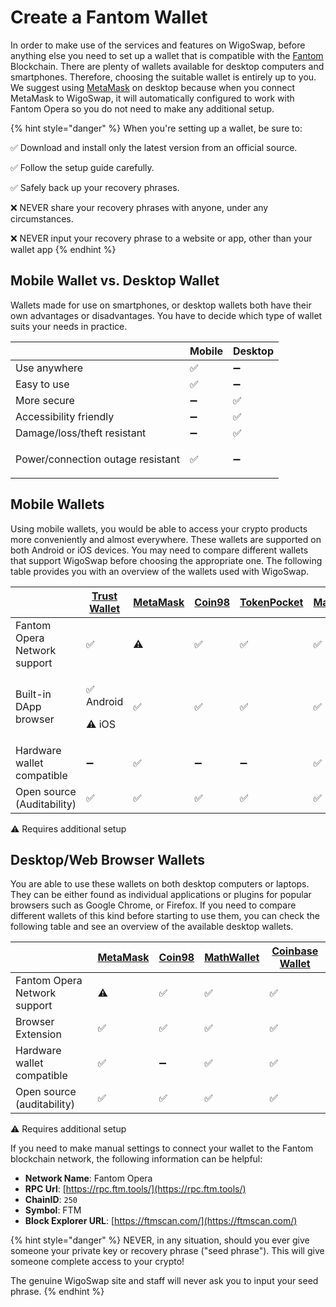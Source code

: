 # Create a Fantom Wallet

In order to make use of the services and features on WigoSwap, before anything else you need to set up a wallet that is compatible with the [Fantom](https://fantom.foundation) Blockchain. There are plenty of wallets available for desktop computers and smartphones. Therefore, choosing the suitable wallet is entirely up to you. We suggest using [MetaMask](https://metamask.io/) on desktop because when you connect MetaMask to WigoSwap, it will automatically configured to work with Fantom Opera so you do not need to make any additional setup.

{% hint style="danger" %}
When you're setting up a wallet, be sure to:

✅ Download and install only the latest version from an official source.

✅ Follow the setup guide carefully.

✅ Safely back up your recovery phrases.

❌ NEVER share your recovery phrases with anyone, under any circumstances.

❌ NEVER input your recovery phrase to a website or app, other than your wallet app
{% endhint %}

## **Mobile Wallet vs. Desktop Wallet**

Wallets made for use on smartphones, or desktop wallets both have their own advantages or disadvantages. You have to decide which type of wallet suits your needs in practice.

|                                   | Mobile | Desktop      |
| --------------------------------- | ------ | ------------ |
| Use anywhere                      | ✅      | ➖            |
| Easy to use                       | ✅      | ➖            |
| More secure                       | ➖      | ✅            |
| Accessibility friendly            | ➖      | ✅            |
| Damage/loss/theft resistant       | ➖      | ✅            |
| Power/connection outage resistant | ✅      | <p>➖<br></p> |

## **Mobile Wallets**&#x20;

Using mobile wallets, you would be able to access your crypto products more conveniently and almost everywhere. These wallets are supported on both Android or iOS devices. You may need to compare different wallets that support WigoSwap before choosing the appropriate one. The following table provides you with an overview of the wallets used with WigoSwap.&#x20;

|                              | [Trust Wallet](https://trustwallet.com/) | [MetaMask](https://metamask.io/) | [Coin98](https://coin98.com/) | [TokenPocket](https://www.tokenpocket.pro/) | [MathWallet](https://mathwallet.org/) | [Coinbase Wallet](https://www.coinbase.com/wallet) |
| ---------------------------- | ---------------------------------------- | -------------------------------- | ----------------------------- | ------------------------------------------- | ------------------------------------- | -------------------------------------------------- |
| Fantom Opera Network support | ✅                                        | ⚠️                               | ✅                             | ✅                                           | ✅                                     | ✅                                                  |
| Built-in DApp browser        | <p>✅ Android</p><p>⚠️ iOS</p>            | ✅                                | ✅                             | ✅                                           | ✅                                     | ✅                                                  |
| Hardware wallet compatible   | ➖                                        | ✅                                | ➖                             | ➖                                           | ✅                                     | ✅                                                  |
| Open source (Auditability)   | ✅                                        | ✅                                | ✅                             | ✅                                           | ✅                                     | ✅                                                  |

⚠️ Requires additional setup

## **Desktop/Web Browser Wallets**

You are able to use these wallets on both desktop computers or laptops. They can be either found as individual applications or plugins for popular browsers such as Google Chrome, or Firefox. If you need to compare different wallets of this kind before starting to use them, you can check the following table and see an overview of the available desktop wallets.  &#x20;

|                              | [MetaMask](https://metamask.io/) | [Coin98](https://coin98.com/) | [MathWallet](https://mathwallet.org/) | [Coinbase Wallet](https://www.coinbase.com/wallet) |
| ---------------------------- | -------------------------------- | ----------------------------- | ------------------------------------- | -------------------------------------------------- |
| Fantom Opera Network support | ⚠️                               | ✅                             | ✅                                     | ✅                                                  |
| Browser Extension            | ✅                                | ✅                             | ✅                                     | ✅                                                  |
| Hardware wallet compatible   | ✅                                | ➖                             | ✅                                     | ✅                                                  |
| Open source (auditability)   | ✅                                | ✅                             | ✅                                     | ✅                                                  |

⚠️ Requires additional setup



If you need to make manual settings to connect your wallet to the Fantom blockchain network, the following information can be helpful:

* **Network Name**: Fantom Opera
* **RPC Url**: [https://rpc.ftm.tools/](https://rpc.ftm.tools/)
* **ChainID**: `250`
* **Symbol**: FTM
* **Block Explorer URL**: [https://ftmscan.com/](https://ftmscan.com/)

{% hint style="danger" %}
NEVER, in any situation, should you ever give someone your private key or recovery phrase ("seed phrase"). This will give someone complete access to your crypto!

The genuine WigoSwap site and staff will never ask you to input your seed phrase.
{% endhint %}
